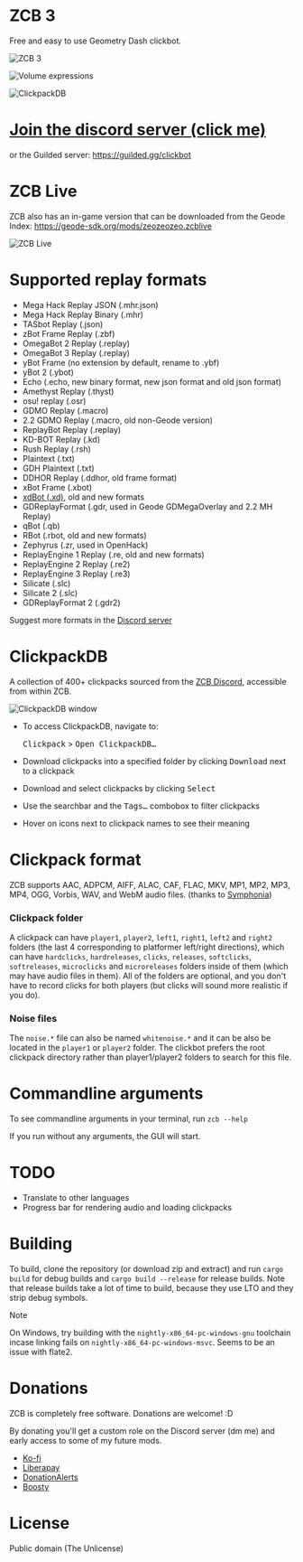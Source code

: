 # ZCB 3

Free and easy to use Geometry Dash clickbot.

![ZCB 3](https://github.com/zeozeozeo/zcb3/blob/master/screenshots/0.png?raw=true)

![Volume expressions](https://github.com/zeozeozeo/zcb3/raw/master/screenshots/1.png?raw=true)

![ClickpackDB](https://github.com/zeozeozeo/zcb3/raw/master/screenshots/2.png?raw=true)

# [Join the discord server (click me)](https://discord.gg/b4kBQyXYZT)

or the Guilded server: https://guilded.gg/clickbot

# ZCB Live

ZCB also has an in-game version that can be downloaded from the Geode Index: https://geode-sdk.org/mods/zeozeozeo.zcblive

![ZCB Live](/screenshots/live.png)

# Supported replay formats

* Mega Hack Replay JSON (.mhr.json)
* Mega Hack Replay Binary (.mhr)
* TASbot Replay (.json)
* zBot Frame Replay (.zbf)
* OmegaBot 2 Replay (.replay)
* OmegaBot 3 Replay (.replay)
* yBot Frame (no extension by default, rename to .ybf)
* yBot 2 (.ybot)
* Echo (.echo, new binary format, new json format and old json format)
* Amethyst Replay (.thyst)
* osu! replay (.osr)
* GDMO Replay (.macro)
* 2.2 GDMO Replay (.macro, old non-Geode version)
* ReplayBot Replay (.replay)
* KD-BOT Replay (.kd)
* Rush Replay (.rsh)
* Plaintext (.txt)
* GDH Plaintext (.txt)
* DDHOR Replay (.ddhor, old frame format)
* xBot Frame (.xbot)
* [xdBot (.xd)](https://geode-sdk.org/mods/zilko.xdbot/), old and new formats
* GDReplayFormat (.gdr, used in Geode GDMegaOverlay and 2.2 MH Replay)
* qBot (.qb)
* RBot (.rbot, old and new formats)
* Zephyrus (.zr, used in OpenHack)
* ReplayEngine 1 Replay (.re, old and new formats)
* ReplayEngine 2 Replay (.re2)
* ReplayEngine 3 Replay (.re3)
* Silicate (.slc)
* Silicate 2 (.slc)
* GDReplayFormat 2 (.gdr2)

Suggest more formats in the [Discord server](https://discord.gg/b4kBQyXYZT)

# ClickpackDB

A collection of 400+ clickpacks sourced from the [ZCB Discord](https://discord.com/invite/b4kBQyXYZT), accessible from within ZCB.

![ClickpackDB window](https://github.com/zeozeozeo/zcb3/raw/master/screenshots/3.png?raw=true)

* To access ClickpackDB, navigate to:
  
    <kbd>Clickpack</kbd> > <kbd>Open ClickpackDB…</kbd>
* Download clickpacks into a specified folder by clicking <kbd>Download</kbd> next to a clickpack
* Download and select clickpacks by clicking <kbd>Select</kbd>
* Use the searchbar and the <kbd>Tags…</kbd> combobox to filter clickpacks
* Hover on icons next to clickpack names to see their meaning

# Clickpack format

ZCB supports AAC, ADPCM, AIFF, ALAC, CAF, FLAC, MKV, MP1, MP2, MP3, MP4, OGG, Vorbis, WAV, and WebM audio files. (thanks to [Symphonia](https://github.com/pdeljanov/Symphonia))

### Clickpack folder

A clickpack can have `player1`, `player2`, `left1`, `right1`, `left2` and `right2` folders (the last 4 corresponding to platformer left/right directions), which can have `hardclicks`, `hardreleases`, `clicks`, `releases`, `softclicks`, `softreleases`, `microclicks` and `microreleases` folders inside of them (which may have audio files in them). All of the folders are optional, and you don't have to record clicks for both players (but clicks will sound more realistic if you do).

### Noise files

The `noise.*` file can also be named `whitenoise.*` and it can be also be located in the `player1` or `player2` folder. The clickbot prefers the root clickpack directory rather than player1/player2 folders to search for this file.

# Commandline arguments

To see commandline arguments in your terminal, run `zcb --help`

If you run without any arguments, the GUI will start.

# TODO

* Translate to other languages
* Progress bar for rendering audio and loading clickpacks

# Building

To build, clone the repository (or download zip and extract) and run `cargo build` for debug builds and `cargo build --release` for release builds. Note that release builds take a lot of time to build, because they use LTO and they strip debug symbols.

> [!NOTE]  
> On Windows, try building with the `nightly-x86_64-pc-windows-gnu` toolchain incase linking fails on `nightly-x86_64-pc-windows-msvc`. Seems to be an issue with flate2.

# Donations 

ZCB is completely free software. Donations are welcome! :D

By donating you'll get a custom role on the Discord server (dm me) and early access to some of my future mods.

* [Ko-fi](https://ko-fi.com/zeozeozeo)
* [Liberapay](https://liberapay.com/zeo)
* [DonationAlerts](https://donationalerts.com/r/zeozeozeo)
* [Boosty](https://boosty.to/zeozeozeo/donate)

# License

Public domain (The Unlicense)
